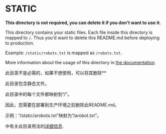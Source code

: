 # STATIC

**This directory is not required, you can delete it if you don't want to use it.**

This directory contains your static files.
Each file inside this directory is mapped to `/`.
Thus you'd want to delete this README.md before deploying to production.

Example: `/static/robots.txt` is mapped as `/robots.txt`.

More information about the usage of this directory in [the documentation](https://nuxtjs.org/guide/assets#static).

此目录不是必需的，如果不想使用，可以将其删除**

此目录包含静态文件。

此目录中的每个文件都映射到“/”。

因此，您需要在部署到生产环境之前删除此README.md。

示例：“/static/arobots.txt”映射为“/arobot.txt”。

中有关此目录用法的[详细信息](https://nuxtjs.org/guide/assets#static).
